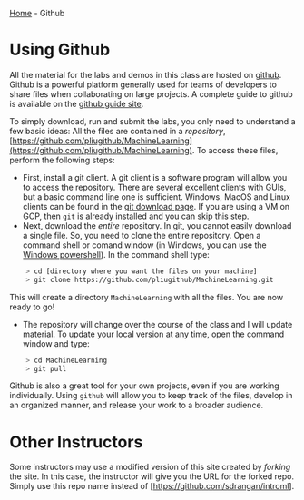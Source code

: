 [Home](../sequence.md) - Github 

# Using Github

All the material for the labs and demos in this class are hosted on
[github](https://github.com/).  Github is a powerful platform
generally used for teams of developers to share files when
collaborating on large projects.  A complete guide to github is available
on the [github guide site](https://guides.github.com/).  

To simply download, run and submit the labs, you only need to understand
a few basic ideas: 
All the files are contained in a *repository*,
[https://github.com/pliugithub/MachineLearning](https://github.com/pliugithub/MachineLearning).
To access these files, perform the following steps:

*  First, install a git client.  A git client is a software program
will allow you to access the repository.  There are several excellent
clients with GUIs, but a basic command line one is sufficient.
Windows, MacOS and Linux clients can be found in the
[git download page](https://git-scm.com/download).
If you are using a VM on GCP, then `git` is already installed and
you can skip this step.
* Next, download the *entire* repository.  In git, you cannot
easily download a single file.  So, you need to clone the entire repository.
Open a command shell or comand window (in Windows, you can use the
[Windows powershell](https://docs.microsoft.com/en-us/powershell)).
In the command shell type:
~~~bash
    > cd [directory where you want the files on your machine]
    > git clone https://github.com/pliugithub/MachineLearning.git
~~~
This will create a directory `MachineLearning` with all the files.  You are
now ready to go!
* The repository will change over the course of the class and I will update
material.  To update your local version at any time, open the command
window and type:
~~~bash
    > cd MachineLearning
    > git pull
~~~

Github is also a great tool for your own projects, even if you
are working individually.  Using `github` will allow you to keep track of 
the files, develop in an organized manner, and release your work to
a broader audience.

# Other Instructors

Some instructors may use a modified version of this site created by 
*forking* the site.  In this case, the instructor will give you the URL
for the forked repo.  Simply use this repo name instead of [https://github.com/sdrangan/introml].

